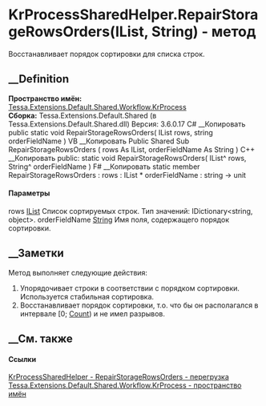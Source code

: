 # KrProcessSharedHelper.RepairStorageRowsOrders(IList, String) - метод
Восстанавливает порядок сортировки для списка строк.
## __Definition
 **Пространство имён:**
[Tessa.Extensions.Default.Shared.Workflow.KrProcess](N_Tessa_Extensions_Default_Shared_Workflow_KrProcess.htm)  
 **Сборка:** Tessa.Extensions.Default.Shared (в
Tessa.Extensions.Default.Shared.dll) Версия: 3.6.0.17
C# __Копировать
     public static void RepairStorageRowsOrders(
    	IList rows,
    	string orderFieldName
    )
VB __Копировать
     Public Shared Sub RepairStorageRowsOrders ( 
    	rows As IList,
    	orderFieldName As String
    )
C++ __Копировать
     public:
    static void RepairStorageRowsOrders(
    	IList^ rows, 
    	String^ orderFieldName
    )
F# __Копировать
     static member RepairStorageRowsOrders : 
            rows : IList * 
            orderFieldName : string -> unit 
#### Параметры
rows [IList](https://learn.microsoft.com/dotnet/api/system.collections.ilist)
    Список сортируемых строк. Тип значений: IDictionary<string, object>.
orderFieldName [String](https://learn.microsoft.com/dotnet/api/system.string)
    Имя поля, содержащего порядок сортировки.
##  __Заметки
Метод выполняет следующие действия:
  1. Упорядочивает строки в соответствии с порядком сортировки. Используется стабильная сортировка.
  2. Восстанавливает порядок сортировки, т.о. что бы он располагался в интервале [0; [Count](https://learn.microsoft.com/dotnet/api/system.collections.icollection.count#system-collections-icollection-count)) и не имел разрывов.
##  __См. также
#### Ссылки
[KrProcessSharedHelper -
](T_Tessa_Extensions_Default_Shared_Workflow_KrProcess_KrProcessSharedHelper.htm)
[RepairStorageRowsOrders -
перегрузка](Overload_Tessa_Extensions_Default_Shared_Workflow_KrProcess_KrProcessSharedHelper_RepairStorageRowsOrders.htm)
[Tessa.Extensions.Default.Shared.Workflow.KrProcess - пространство
имён](N_Tessa_Extensions_Default_Shared_Workflow_KrProcess.htm)

